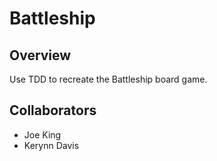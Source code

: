 # Battleship

## Overview
Use TDD to recreate the Battleship board game.

## Collaborators
- Joe King
- Kerynn Davis
